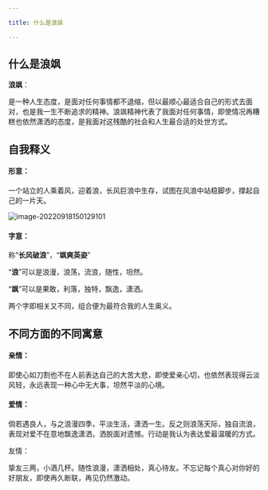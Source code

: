 ```yaml
---

title: 什么是浪飒

---
```


## 什么是浪飒

**浪飒**：

是一种人生态度，是面对任何事情都不退缩，但以最顺心最适合自己的形式去面对，也是我一生不断追求的精神。浪飒精神代表了我面对任何事情，即使情况再糟糕也依然潇洒的态度，是我面对这残酷的社会和人生最合适的处世方式。

<!--more-->

## 自我释义

#### 形意：

一个站立的人乘着风，迎着浪，长风巨浪中生存，试图在风浪中站稳脚步，撑起自己的一片天。

![image-20220918150129101](https://i0.hdslb.com/bfs/album/19f796fb4af0c4a7fc47cd45bc12cf45d31dcf67.png)

#### 字意：

称“**长风破浪**”，“**飒爽英姿**”

“**浪**”可以是浪漫，浪荡，流浪，随性，坦然。

“**飒**”可以是果敢，利落，独特，飘逸，潇洒。

两个字即相关又不同，组合便为最符合我的人生奥义。

## 不同方面的不同寓意

#### 亲情：

即使心如刀割也不在人前表达自己的大苦大悲，即使爱亲心切，也依然表现得云淡风轻，永远表现一种心中无大事，坦然平淡的心境。

#### 爱情：

倘若遇良人，与之浪漫四季，平淡生活，潇洒一生。反之则浪荡天际，独自流浪，表现对爱不在意地飘逸潇洒，洒脱面对遗憾。行动是我认为表达爱最温暖的方式。

友情：

挚友三两，小酒几杯。随性浪漫，潇洒相处，真心待友。不忘记每个真心对你好的好朋友，即使再久断联，再见仍然激动。